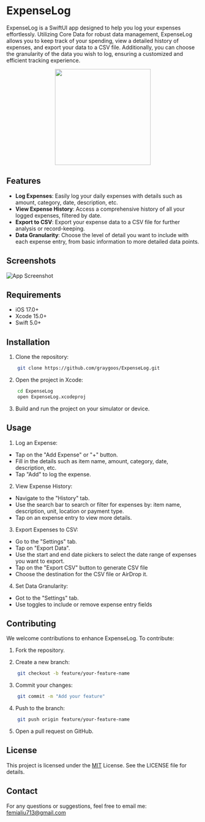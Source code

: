
# ExpenseLog

ExpenseLog is a SwiftUI app designed to help you log your expenses effortlessly. Utilizing Core Data for robust data management, ExpenseLog allows you to keep track of your spending, view a detailed history of expenses, and export your data to a CSV file. Additionally, you can choose the granularity of the data you wish to log, ensuring a customized and efficient tracking experience.

<p align="center">
    <img src="![ExpenseLog-white](https://github.com/graygoos/ExpenseLog/assets/52054174/743a577b-7804-470a-8b05-08eac505a863)" width="250" height="250">
</p>



## Features

- **Log Expenses**: Easily log your daily expenses with details such as amount, category, date, description, etc.
- **View Expense History**: Access a comprehensive history of all your logged expenses, filtered by date.
- **Export to CSV**: Export your expense data to a CSV file for further analysis or record-keeping.
- **Data Granularity**: Choose the level of detail you want to include with each expense entry, from basic information to more detailed data points.


## Screenshots

![App Screenshot](https://via.placeholder.com/468x300?text=App+Screenshot+Here)


## Requirements

- iOS 17.0+
- Xcode 15.0+
- Swift 5.0+
## Installation

1. Clone the repository:

```bash
    git clone https://github.com/graygoos/ExpenseLog.git
```
2. Open the project in Xcode:
```bash
    cd ExpenseLog
    open ExpenseLog.xcodeproj

```
3. Build and run the project on your simulator or device.
## Usage

1. Log an Expense:

- Tap on the "Add Expense" or "+" button.
- Fill in the details such as item name, amount, category, date, description, etc.
- Tap "Add" to log the expense.

2. View Expense History:

- Navigate to the "History" tab.
- Use the search bar to search or filter for expenses by: item name, description, unit, location or payment type.
- Tap on an expense entry to view more details.

3. Export Expenses to CSV:

- Go to the "Settings" tab.
- Tap on "Export Data".
- Use the start and end date pickers to select the date range of expenses you want to export.
- Tap on the "Export CSV" button to generate CSV file
- Choose the destination for the CSV file or AirDrop it.

4. Set Data Granularity:

- Got to the "Settings" tab.
- Use toggles to include or remove expense entry fields

## Contributing

We welcome contributions to enhance ExpenseLog. To contribute:

1. Fork the repository.

2. Create a new branch:
```bash
    git checkout -b feature/your-feature-name
```
3. Commit your changes:
```bash
    git commit -m "Add your feature"
```
4. Push to the branch:
```bash
    git push origin feature/your-feature-name
```
5. Open a pull request on GitHub.



## License

This project is licensed under the [MIT](https://choosealicense.com/licenses/mit/) License. See the LICENSE file for details.
## Contact

For any questions or suggestions, feel free to email me: femialiu713@gmail.com
